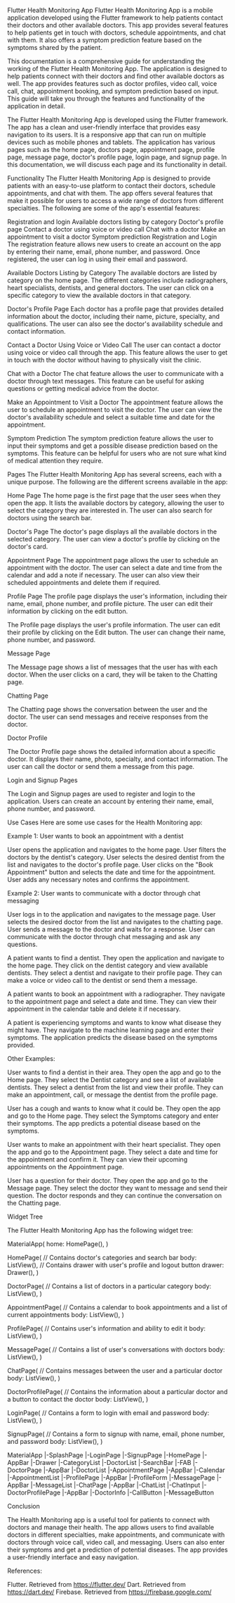 Flutter Health Monitoring App
Flutter Health Monitoring App is a mobile application developed using the Flutter framework to help patients contact their doctors and other available doctors. This app provides several features to help patients get in touch with doctors, schedule appointments, and chat with them. It also offers a symptom prediction feature based on the symptoms shared by the patient.

This documentation is a comprehensive guide for understanding the working of the Flutter Health Monitoring App. The application is designed to help patients connect with their doctors and find other available doctors as well. The app provides features such as doctor profiles, video call, voice call, chat, appointment booking, and symptom prediction based on input. This guide will take you through the features and functionality of the application in detail.

The Flutter Health Monitoring App is developed using the Flutter framework. The app has a clean and user-friendly interface that provides easy navigation to its users. It is a responsive app that can run on multiple devices such as mobile phones and tablets. The application has various pages such as the home page, doctors page, appointment page, profile page, message page, doctor's profile page, login page, and signup page. In this documentation, we will discuss each page and its functionality in detail.

Functionality
The Flutter Health Monitoring App is designed to provide patients with an easy-to-use platform to contact their doctors, schedule appointments, and chat with them. The app offers several features that make it possible for users to access a wide range of doctors from different specialties. The following are some of the app's essential features:

Registration and login
Available doctors listing by category
Doctor's profile page
Contact a doctor using voice or video call
Chat with a doctor
Make an appointment to visit a doctor
Symptom prediction
Registration and Login
The registration feature allows new users to create an account on the app by entering their name, email, phone number, and password. Once registered, the user can log in using their email and password.

Available Doctors Listing by Category
The available doctors are listed by category on the home page. The different categories include radiographers, heart specialists, dentists, and general doctors. The user can click on a specific category to view the available doctors in that category.

Doctor's Profile Page
Each doctor has a profile page that provides detailed information about the doctor, including their name, picture, specialty, and qualifications. The user can also see the doctor's availability schedule and contact information.

Contact a Doctor Using Voice or Video Call
The user can contact a doctor using voice or video call through the app. This feature allows the user to get in touch with the doctor without having to physically visit the clinic.

Chat with a Doctor
The chat feature allows the user to communicate with a doctor through text messages. This feature can be useful for asking questions or getting medical advice from the doctor.

Make an Appointment to Visit a Doctor
The appointment feature allows the user to schedule an appointment to visit the doctor. The user can view the doctor's availability schedule and select a suitable time and date for the appointment.

Symptom Prediction
The symptom prediction feature allows the user to input their symptoms and get a possible disease prediction based on the symptoms. This feature can be helpful for users who are not sure what kind of medical attention they require.

Pages
The Flutter Health Monitoring App has several screens, each with a unique purpose. The following are the different screens available in the app:

Home Page
The home page is the first page that the user sees when they open the app. It lists the available doctors by category, allowing the user to select the category they are interested in. The user can also search for doctors using the search bar.

Doctor's Page
The doctor's page displays all the available doctors in the selected category. The user can view a doctor's profile by clicking on the doctor's card.

Appointment Page
The appointment page allows the user to schedule an appointment with the doctor. The user can select a date and time from the calendar and add a note if necessary. The user can also view their scheduled appointments and delete them if required.

Profile Page
The profile page displays the user's information, including their name, email, phone number, and profile picture. The user can edit their information by clicking on the edit button.

The Profile page displays the user's profile information. The user can edit their profile by clicking on the Edit button. The user can change their name, phone number, and password.

Message Page

The Message page shows a list of messages that the user has with each doctor. When the user clicks on a card, they will be taken to the Chatting page.

Chatting Page

The Chatting page shows the conversation between the user and the doctor. The user can send messages and receive responses from the doctor.

Doctor Profile

The Doctor Profile page shows the detailed information about a specific doctor. It displays their name, photo, specialty, and contact information. The user can call the doctor or send them a message from this page.

Login and Signup Pages

The Login and Signup pages are used to register and login to the application. Users can create an account by entering their name, email, phone number, and password.

Use Cases
Here are some use cases for the Health Monitoring app:

Example 1: User wants to book an appointment with a dentist

User opens the application and navigates to the home page.
User filters the doctors by the dentist's category.
User selects the desired dentist from the list and navigates to the doctor's profile page.
User clicks on the "Book Appointment" button and selects the date and time for the appointment.
User adds any necessary notes and confirms the appointment.


Example 2: User wants to communicate with a doctor through chat messaging

User logs in to the application and navigates to the message page.
User selects the desired doctor from the list and navigates to the chatting page.
User sends a message to the doctor and waits for a response.
User can communicate with the doctor through chat messaging and ask any questions.

A patient wants to find a dentist. They open the application and navigate to the home page. They click on the dentist category and view available dentists. They select a dentist and navigate to their profile page. They can make a voice or video call to the dentist or send them a message.

A patient wants to book an appointment with a radiographer. They navigate to the appointment page and select a date and time. They can view their appointment in the calendar table and delete it if necessary.

A patient is experiencing symptoms and wants to know what disease they might have. They navigate to the machine learning page and enter their symptoms. The application predicts the disease based on the symptoms provided.

Other Examples:

User wants to find a dentist in their area. They open the app and go to the Home page. They select the Dentist category and see a list of available dentists. They select a dentist from the list and view their profile. They can make an appointment, call, or message the dentist from the profile page.

User has a cough and wants to know what it could be. They open the app and go to the Home page. They select the Symptoms category and enter their symptoms. The app predicts a potential disease based on the symptoms.

User wants to make an appointment with their heart specialist. They open the app and go to the Appointment page. They select a date and time for the appointment and confirm it. They can view their upcoming appointments on the Appointment page.

User has a question for their doctor. They open the app and go to the Message page. They select the doctor they want to message and send their question. The doctor responds and they can continue the conversation on the Chatting page.

Widget Tree

The Flutter Health Monitoring App has the following widget tree:

MaterialApp(
home: HomePage(),
)

HomePage(
// Contains doctor's categories and search bar
body: ListView(),
// Contains drawer with user's profile and logout button
drawer: Drawer(),
)

DoctorPage(
// Contains a list of doctors in a particular category
body: ListView(),
)

AppointmentPage(
// Contains a calendar to book appointments and a list of current appointments
body: ListView(),
)

ProfilePage(
// Contains user's information and ability to edit it
body: ListView(),
)

MessagePage(
// Contains a list of user's conversations with doctors
body: ListView(),
)

ChatPage(
// Contains messages between the user and a particular doctor
body: ListView(),
)

DoctorProfilePage(
// Contains the information about a particular doctor and a button to contact the doctor
body: ListView(),
)

LoginPage(
// Contains a form to login with email and password
body: ListView(),
)

SignupPage(
// Contains a form to signup with name, email, phone number, and password
body: ListView(),
)

 MaterialApp
  |-SplashPage
  |-LoginPage
  |-SignupPage
  |-HomePage
     |-AppBar
     |-Drawer
     |-CategoryList
     |-DoctorList
     |-SearchBar
     |-FAB
  |-DoctorPage
     |-AppBar
     |-DoctorList
  |-AppointmentPage
     |-AppBar
     |-Calendar
     |-AppointmentList
  |-ProfilePage
     |-AppBar
     |-ProfileForm
  |-MessagePage
     |-AppBar
     |-MessageList
  |-ChatPage
     |-AppBar
     |-ChatList
     |-ChatInput
  |-DoctorProfilePage
     |-AppBar
     |-DoctorInfo
     |-CallButton
     |-MessageButton


Conclusion

The Health Monitoring app is a useful tool for patients to connect with doctors and manage their health. The app allows users to find available doctors in different specialties, make appointments, and communicate with doctors through voice call, video call, and messaging. Users can also enter their symptoms and get a prediction of potential diseases. The app provides a user-friendly interface and easy navigation.

References:

Flutter. Retrieved from https://flutter.dev/
Dart. Retrieved from https://dart.dev/
Firebase. Retrieved from https://firebase.google.com/
